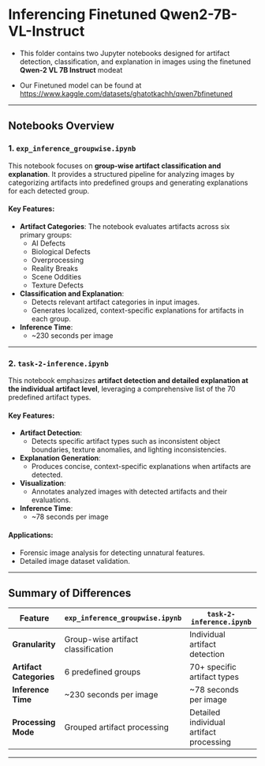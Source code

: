 # Inferencing Finetuned Qwen2-7B-VL-Instruct 

- This folder contains two Jupyter notebooks designed for artifact detection, classification, and explanation in images using the finetuned **Qwen-2 VL 7B Instruct** modeat

- Our Finetuned model can be found at https://www.kaggle.com/datasets/ghatotkachh/qwen7bfinetuned
---

## **Notebooks Overview**

### 1. **`exp_inference_groupwise.ipynb`**
This notebook focuses on **group-wise artifact classification and explanation**. It provides a structured pipeline for analyzing images by categorizing artifacts into predefined groups and generating explanations for each detected group.

#### **Key Features**:
- **Artifact Categories**: The notebook evaluates artifacts across six primary groups:
  - AI Defects
  - Biological Defects
  - Overprocessing
  - Reality Breaks
  - Scene Oddities
  - Texture Defects
- **Classification and Explanation**:
  - Detects relevant artifact categories in input images.
  - Generates localized, context-specific explanations for artifacts in each group.
- **Inference Time**:
  - ~230 seconds per image

---

### 2. **`task-2-inference.ipynb`**
This notebook emphasizes **artifact detection and detailed explanation at the individual artifact level**, leveraging a comprehensive list of the 70 predefined artifact types.

#### **Key Features**:
- **Artifact Detection**:
  - Detects specific artifact types such as inconsistent object boundaries, texture anomalies, and lighting inconsistencies.
- **Explanation Generation**:
  - Produces concise, context-specific explanations when artifacts are detected.
- **Visualization**:
  - Annotates analyzed images with detected artifacts and their evaluations.
- **Inference Time**:
  - ~78 seconds per image  

#### **Applications**:
- Forensic image analysis for detecting unnatural features.
- Detailed image dataset validation.


---

## **Summary of Differences**
| Feature                           | `exp_inference_groupwise.ipynb`              | `task-2-inference.ipynb`              |
|------------------------------------|---------------------------------------------|---------------------------------------|
| **Granularity**                    | Group-wise artifact classification          | Individual artifact detection         |
| **Artifact Categories**            | 6 predefined groups                         | 70+ specific artifact types           |
| **Inference Time**                 | ~230 seconds per image                      | ~78 seconds per image                 |
| **Processing Mode**                | Grouped artifact processing                 | Detailed individual artifact processing |

--- 

